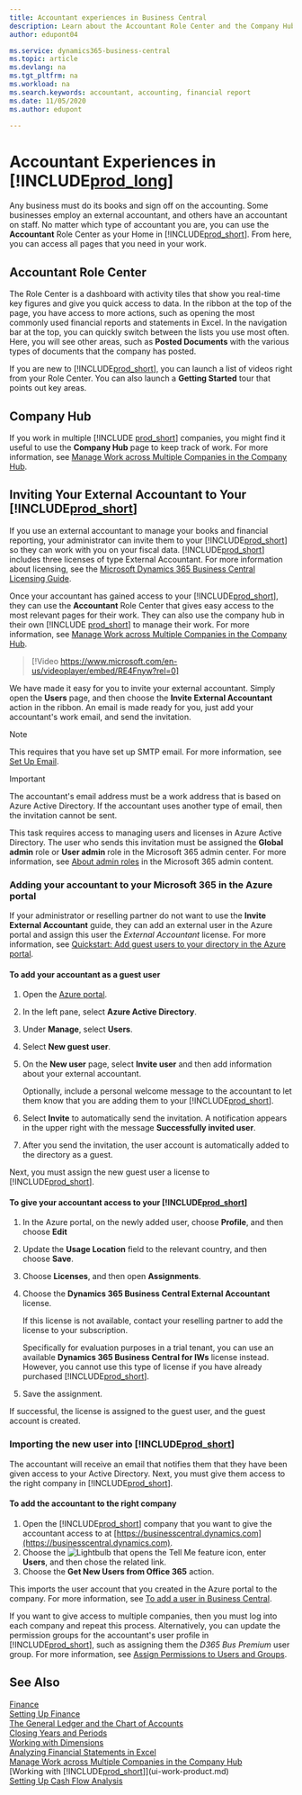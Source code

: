 ```yaml
---
title: Accountant experiences in Business Central
description: Learn about the Accountant Role Center and the Company Hub that support internal and external accountants in the client company.
author: edupont04

ms.service: dynamics365-business-central
ms.topic: article
ms.devlang: na
ms.tgt_pltfrm: na
ms.workload: na
ms.search.keywords: accountant, accounting, financial report
ms.date: 11/05/2020
ms.author: edupont

---
```

# Accountant Experiences in [!INCLUDE[prod_long](includes/prod_long.md)]

Any business must do its books and sign off on the accounting. Some businesses employ an external accountant, and others have an accountant on staff. No matter which type of accountant you are, you can use the **Accountant** Role Center as your Home in [!INCLUDE[prod_short](includes/prod_short.md)]. From here, you can access all pages that you need in your work.  

## Accountant Role Center

The Role Center is a dashboard with activity tiles that show you real-time key figures and give you quick access to data. In the ribbon at the top of the page, you have access to more actions, such as opening the most commonly used financial reports and statements in Excel. In the navigation bar at the top, you can quickly switch between the lists you use most often. Here, you will see other areas, such as **Posted Documents** with the various types of documents that the company has posted.  

If you are new to [!INCLUDE[prod_short](includes/prod_short.md)], you can launch a list of videos right from your Role Center. You can also launch a **Getting Started** tour that points out key areas.  

## Company Hub

If you work in multiple [!INCLUDE [prod_short](includes/prod_short.md)] companies, you might find it useful to use the **Company Hub** page to keep track of work.  For more information, see [Manage Work across Multiple Companies in the Company Hub](company-hub.md).  

## <a name="inviteaccountant"></a>Inviting Your External Accountant to Your [!INCLUDE[prod_short](includes/prod_short.md)]

If you use an external accountant to manage your books and financial reporting, your administrator can invite them to your [!INCLUDE[prod_short](includes/prod_short.md)] so they can work with you on your fiscal data. [!INCLUDE[prod_short](includes/prod_short.md)] includes three licenses of type External Accountant. For more information about licensing, see the [Microsoft Dynamics 365 Business Central Licensing Guide](https://go.microsoft.com/fwlink/?LinkId=871590).

Once your accountant has gained access to your [!INCLUDE[prod_short](includes/prod_short.md)], they can use the **Accountant** Role Center that gives easy access to the most relevant pages for their work. They can also use the company hub in their own [!INCLUDE [prod_short](includes/prod_short.md)] to manage their work. For more information, see [Manage Work across Multiple Companies in the Company Hub](company-hub.md).  

> [!Video https://www.microsoft.com/en-us/videoplayer/embed/RE4Fnyw?rel=0]

We have made it easy for you to invite your external accountant. Simply open the **Users** page, and then choose the **Invite External Accountant** action in the ribbon. An email is made ready for you, just add your accountant's work email, and send the invitation.  

> [!Note]  
> This requires that you have set up SMTP email. For more information, see [Set Up Email](admin-how-setup-email.md).  

<!-- ![Invite your accountant](./media/finance-invite-accountant/invite-accountant.png)-->

> [!IMPORTANT]  
> The accountant's email address must be a work address that is based on Azure Active Directory. If the accountant uses another type of email, then the invitation cannot be sent.
>
> This task requires access to managing users and licenses in Azure Active Directory. The user who sends this invitation must be assigned the **Global admin** role or **User admin** role in the Microsoft 365 admin center. For more information, see [About admin roles](/microsoft-365/admin/add-users/about-admin-roles) in the Microsoft 365 admin content.  

### Adding your accountant to your Microsoft 365 in the Azure portal

If your administrator or reselling partner do not want to use the **Invite External Accountant** guide, they can add an external user in the Azure portal and assign this user the *External Accountant* license. For more information, see [Quickstart: Add guest users to your directory in the Azure portal](/azure/active-directory/b2b/b2b-quickstart-add-guest-users-portal).

#### To add your accountant as a guest user

1. Open the [Azure portal](https://portal.azure.com/).
2. In the left pane, select **Azure Active Directory**.
3. Under **Manage**, select **Users**.
4. Select **New guest user**.
5. On the **New user** page, select **Invite user** and then add information about your external accountant.  

   Optionally, include a personal welcome message to the accountant to let them know that you are adding them to your [!INCLUDE[prod_short](includes/prod_short.md)].

6. Select **Invite** to automatically send the invitation. A notification appears in the upper right with the message **Successfully invited user**. 
7. After you send the invitation, the user account is automatically added to the directory as a guest.

Next, you must assign the new guest user a license to [!INCLUDE[prod_short](includes/prod_short.md)].

#### To give your accountant access to your [!INCLUDE[prod_short](includes/prod_short.md)]

1. In the Azure portal, on the newly added user, choose **Profile**, and then choose **Edit**
2. Update the **Usage Location** field to the relevant country, and then choose **Save**.
3. Choose **Licenses**, and then open **Assignments**.
4. Choose the **Dynamics 365 Business Central External Accountant** license.  
    
    If this license is not available, contact your reselling partner to add the license to your subscription.

    Specifically for evaluation purposes in a trial tenant, you can use an available **Dynamics 365 Business Central for IWs** license instead. However, you cannot use this type of license if you have already purchased [!INCLUDE[prod_short](includes/prod_short.md)]. 
5. Save the assignment.

If successful, the license is assigned to the guest user, and the guest account is created.

### Importing the new user into [!INCLUDE[prod_short](includes/prod_short.md)]

The accountant will receive an email that notifies them that they have been given access to your Active Directory. Next, you must give them access to the right company in [!INCLUDE[prod_short](includes/prod_short.md)].

#### To add the accountant to the right company

1. Open the [!INCLUDE[prod_short](includes/prod_short.md)] company that you want to give the accountant access to at [https://businesscentral.dynamics.com](https://businesscentral.dynamics.com).
2. Choose the ![Lightbulb that opens the Tell Me feature](media/ui-search/search_small.png "Tell me what you want to do") icon, enter **Users**, and then chose the related link.  
3. Choose the **Get New Users from Office 365** action.

This imports the user account that you created in the Azure portal to the company. For more information, see [To add a user in Business Central](ui-how-users-permissions.md#adduser).  

If you want to give access to multiple companies, then you must log into each company and repeat this process. Alternatively, you can update the permission groups for the accountant's user profile in [!INCLUDE[prod_short](includes/prod_short.md)], such as assigning them the *D365 Bus Premium* user group. For more information, see [Assign Permissions to Users and Groups](ui-define-granular-permissions.md).  

## See Also

[Finance](finance.md)  
[Setting Up Finance](finance-setup-finance.md)  
[The General Ledger and the Chart of Accounts](finance-general-ledger.md)  
[Closing Years and Periods](year-close-years-periods.md)  
[Working with Dimensions](finance-dimensions.md)  
[Analyzing Financial Statements in Excel](finance-analyze-excel.md)  
[Manage Work across Multiple Companies in the Company Hub](company-hub.md)  
[Working with [!INCLUDE[prod_short](includes/prod_short.md)]](ui-work-product.md)  
[Setting Up Cash Flow Analysis](finance-setup-cash-flow-analyses.md)  
